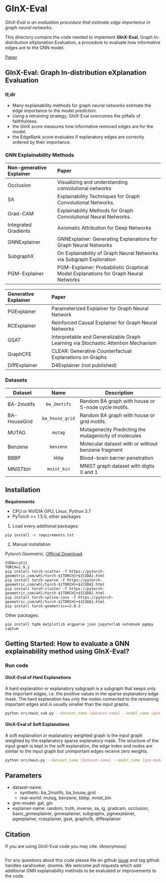 # GInX-Eval

*GInX-Eval is an evaluation procedure that estimate edge importance in graph neural networks.*

This directory contains the code needed to implement **GInX-Eval**, Graph In-distribution eXplanation Evaluation, a procedure to evaluate how informative edges are to the GNN model.

[Paper]()

## GInX-Eval: Graph In-distribution eXplanation Evaluation

### tl;dr

- Many explainability methods for graph neural networks estimate the edge importance to the model prediction.
- Using a retraining strategy, GInX-Eval overcomes the pitfalls of faithfulness.
- the GInX score measures how informative removed edges are for the model.
- the EdgeRank score evaluates if explanatory edges are correctly ordered by their importance.

### GNN Explainability Methods


| Non-generative Explainer | Paper                                                                               |
| :----------------------- | :---------------------------------------------------------------------------------- |
| Occlusion                | Visualizing and understanding convolutional networks                                |
| SA                       | Explainability Techniques for Graph Convolutional Networks.                         |
| Grad-CAM                 | Explainability Methods for Graph Convolutional Neural Networks.                     |
| Integrated Gradients     | Axiomatic Attribution for Deep Networks                                             |
| GNNExplainer             | GNNExplainer: Generating Explanations for Graph Neural Networks                     |
| SubgraphX                | On Explainability of Graph Neural Networks via Subgraph Exploration                 |
| PGM-Explainer            | PGM-Explainer: Probabilistic Graphical Model Explanations for Graph Neural Networks |

| Generative Explainer | Paper                                                                             |
| :------------------- | :-------------------------------------------------------------------------------- |
| PGExplainer          | Parameterized Explainer for Graph Neural Network                                  |
| RCExplainer          | Reinforced Causal Explainer for Graph Neural Networks                             |
| GSAT                 | Interpretable and Generalizable Graph Learning via Stochastic Attention Mechanism |
| GraphCFE             | CLEAR: Generative Counterfactual Explanations on Graphs                           |
| DiffExplainer        | D4Explainer (not published)                                                       |

### Datasets

| Dataset        |       Name       | Description                                           |
| -------------- | :--------------: | ----------------------------------------------------- |
| BA-2motifs     |   `ba_2motifs`   | Random BA graph with house or 5-node cycle motifs.    |
| BA-HouseGrid   | `ba_house_grid`  | Random BA graph with house or grid motifs.            |
| MUTAG          |     `mutag`      | Mutagenecity Predicting the mutagenicity of molecules |
| Benzene        |     `benzene`    | Molecular dataset with or without benzene fragment    |
| BBBP           |      `bbbp`      | Blood-brain barrier penetration                       |
| MNISTbin       |     `mnist_bin`  | MNIST graph dataset with digits 0 and 1               |


## Installation

**Requirements**

- CPU or NVIDIA GPU, Linux, Python 3.7
- PyTorch >= 1.5.0, other packages

1. Load every additional packages:

```
pip install -r requirements.txt
```

2. Manual installation

Pytorch Geometric. [Official Download](https://pytorch-geometric.readthedocs.io/en/latest/notes/installation.html).

```
CUDA=cu111
TORCH=1.9.1
pip install torch-scatter -f https://pytorch-geometric.com/whl/torch-${TORCH}+${CUDA}.html
pip install torch-sparse -f https://pytorch-geometric.com/whl/torch-${TORCH}+${CUDA}.html
pip install torch-cluster -f https://pytorch-geometric.com/whl/torch-${TORCH}+${CUDA}.html
pip install torch-spline-conv -f https://pytorch-geometric.com/whl/torch-${TORCH}+${CUDA}.html
pip install torch-geometric==2.0.3
```

Other packages:

```
pip install tqdm matplotlib argparse json jupyterlab notebook pgmpy captum
```

## Getting Started: How to evaluate a GNN explainability method using GInX-Eval?

### Run code

#### GInX-Eval of Hard Explanations

A hard explanation or explanatory subgraph is a subgraph that keeps only the important edges, i.e. the positive values in the sparse explanatory edge mask. 
The hard explanation has only the nodes connected to the remaining important edges and is usually smaller than the input graphs.

```bash
python src/main_sub.py --dataset_name [dataset-name] --model_name [gnn-model] --explainer_name [explainer-name]
```

#### GInX-Eval of Soft Explanations

A soft explanation or explanatory weighted graph is the input graph weighted by the explanatory sparse explanatory mask. 
The structure of the input graph is kept in the soft explanation, the edge index and nodes are similar to the input graph but unimportant edges receive zero weights. 


```bash
python src/main.py --dataset_name [dataset-name] --model_name [gnn-model] --explainer_name [explainer-name]
```

## Parameters

- dataset-name:
  - synthetic: ba_2motifs, ba_house_grid
  - real-world: mutag, benzene, bbbp, mnist_bin
- gnn-model: gat, gin
- explainer-name: random, truth, inverse, sa, ig, gradcam, occlusion, basic_gnnexplainer, gnnexplainer, subgraphx, pgmexplainer, pgexplainer, rcexplainer, gsat, graphcfe, diffexplainer


## Citation
If you are using GInX-Eval code you may cite: (Anonymous)
```
```
For any questions about this code please file an github [issue](https://github.com/) and tag github handles sarahooker, doomie. We welcome pull requests which add additional GNN explainability methods to be evaluated or improvements to the code.

